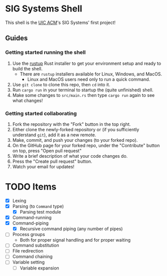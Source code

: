# SIG Systems Shell

This shell is the [UIC ACM](https://acmuic.org/)'s SIG Systems' first project!

## Guides
### Getting started running the shell
1. Use the [rustup](https://rustup.rs/) Rust installer to get your environment setup and ready to build the shell.
    - There are `rustup` installers available for Linux, Windows, and MacOS.
      - Linux and MacOS users need only to run a quick command.
2. Use `git clone` to clone this repo, then `cd` into it.
3. Run `cargo run` in your terminal to startup the (quite unfinished) shell.
4. Make some changes to `src/main.rs` then type `cargo run` again to see what changes!

### Getting started collaborating 
1. Fork the repository with the "Fork" button in the top right.
2. Either clone the newly-forked repository or (if you sufficiently understand `git`), add it as a new remote.
3. Make, commit, and push your changes (to your forked repo).
4. On the GitHub page for your forked repo, under the "Contribute" button on top, press "Open pull request"
5. Write a brief description of what your code changes do.
6. Press the "Create pull request" button.
7. Watch your email for updates!

# TODO Items
- [x] Lexing
- [x] Parsing (to `Command` type)
  - [x] Parsing test module
- [x] Command-running
- [x] Command-piping
  - [x] Recursive command piping (any number of pipes)
- [ ] Process groups
  - Both for proper signal handling and for proper waiting
- [ ] Command substitution
- [ ] File redirection
- [ ] Command chaining
- [ ] Variable setting
    - [ ] Variable expansion
